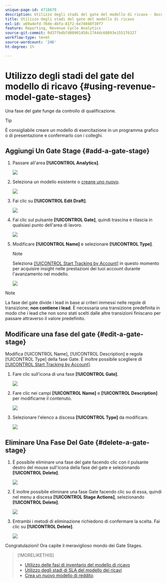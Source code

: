 ```yaml
---
unique-page-id: 4718670
description: Utilizzo degli stadi del gate del modello di ricavo - Documentazione di Marketo - Documentazione del prodotto
title: Utilizzo degli stadi del gate del modello di ricavo
exl-id: a69a4efd-76de-4bfa-81f2-6e74048f30f7
feature: Reporting, Revenue Cycle Analytics
source-git-commit: 0d37fbdb7d08901458c1744dc68893e155176327
workflow-type: tm+mt
source-wordcount: '246'
ht-degree: 1%

---
```


# Utilizzo degli stadi del gate del modello di ricavo {#using-revenue-model-gate-stages}

Una fase del gate funge da controllo di qualificazione.

>[!TIP]
>
>È consigliabile creare un modello di esercitazione in un programma grafico o di presentazione e confermarlo con i colleghi.

## Aggiungi Un Gate Stage {#add-a-gate-stage}

1. Passare all&#39;area **[!UICONTROL Analytics]**.

   ![](assets/image2015-4-27-23-3a27-3a43.png)

1. Seleziona un modello esistente o [creane uno nuovo](/help/marketo/product-docs/reporting/revenue-cycle-analytics/revenue-cycle-models/create-a-new-revenue-model.md).

   ![](assets/image2015-4-27-15-3a6-3a30.png)

1. Fai clic su **[!UICONTROL Edit Draft]**.

   ![](assets/image2015-4-27-12-3a10-3a49.png)

1. Fai clic sul pulsante **[!UICONTROL Gate]**, quindi trascina e rilascia in qualsiasi punto dell&#39;area di lavoro.

   ![](assets/image2015-4-27-16-3a54-3a19.png)

1. Modificare **[!UICONTROL Name]** e selezionare **[!UICONTROL Type]**.

   >[!NOTE]
   >
   >Seleziona [[!UICONTROL Start Tracking by Account]](/help/marketo/product-docs/reporting/revenue-cycle-analytics/revenue-cycle-models/start-tracking-by-account-in-the-revenue-modeler.md) in questo momento per acquisire insight nelle prestazioni dei tuoi account durante l&#39;avanzamento nel modello.

   ![](assets/image2015-4-28-12-3a1-3a7.png)

>[!NOTE]
>
>La fase del gate divide i lead in base ai criteri immessi nelle regole di transizione; **non contiene i lead**. È necessaria una transizione predefinita in modo che i lead che non sono stati scelti dalle altre transizioni finiscano per passare attraverso il valore predefinito.

## Modificare una fase del gate {#edit-a-gate-stage}

Modifica [!UICONTROL Name], [!UICONTROL Description] e regola [!UICONTROL Type] della fase Gate. È inoltre possibile scegliere di [[!UICONTROL Start Tracking by Account]](/help/marketo/product-docs/reporting/revenue-cycle-analytics/revenue-cycle-models/start-tracking-by-account-in-the-revenue-modeler.md).

1. Fare clic sull&#39;icona di una fase **[!UICONTROL Gate]**.

   ![](assets/image2015-4-27-17-3a11-3a41.png)

1. Fare clic nei campi **[!UICONTROL Name]** e **[!UICONTROL Description]** per modificarne il contenuto.

   ![](assets/image2015-4-28-12-3a17-3a22.png)

1. Selezionare l&#39;elenco a discesa **[!UICONTROL Type]** da modificare.

   ![](assets/image2015-4-27-17-3a14-3a7.png)

## Eliminare Una Fase Del Gate {#delete-a-gate-stage}

1. È possibile eliminare una fase del gate facendo clic con il pulsante destro del mouse sull&#39;icona della fase del gate e selezionando **[!UICONTROL Delete]**.

   ![](assets/image2015-4-28-12-3a30-3a19.png)

1. È inoltre possibile eliminare una fase Gate facendo clic su di essa, quindi nel menu a discesa **[!UICONTROL Stage Actions]**, selezionando **[!UICONTROL Delete]**.

   ![](assets/image2015-4-28-12-3a56-3a28.png)

1. Entrambi i metodi di eliminazione richiedono di confermare la scelta. Fai clic su **[!UICONTROL Delete]**.

   ![](assets/image2015-4-28-12-3a52-3a22.png)

Congratulazioni! Ora capite il meraviglioso mondo dei Gate Stages.

>[!MORELIKETHIS]
>
>* [Utilizzo delle fasi di inventario del modello di ricavo](/help/marketo/product-docs/reporting/revenue-cycle-analytics/revenue-cycle-models/using-revenue-model-inventory-stages.md)
>* [Utilizzo degli stadi di SLA del modello dei ricavi](/help/marketo/product-docs/reporting/revenue-cycle-analytics/revenue-cycle-models/using-revenue-model-sla-stages.md)
>* [Crea un nuovo modello di reddito](/help/marketo/product-docs/reporting/revenue-cycle-analytics/revenue-cycle-models/create-a-new-revenue-model.md).
